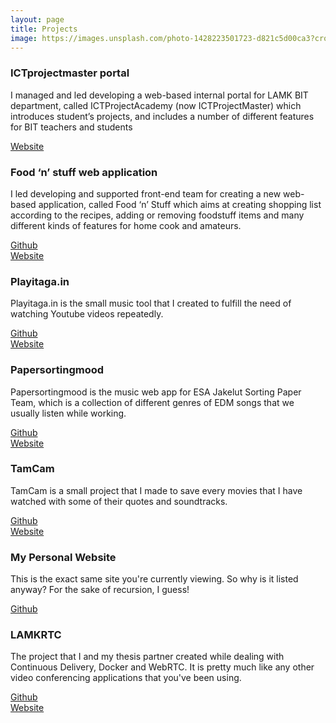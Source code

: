```yaml
---
layout: page
title: Projects
image: https://images.unsplash.com/photo-1428223501723-d821c5d00ca3?crop=entropy&fit=crop&fm=jpg&h=1000&ixjsv=2.1.0&ixlib=rb-0.3.5&q=80&w=1925
---
```


### ICTprojectmaster portal

I managed and led developing a web-based internal portal for LAMK BIT department, called ICTProjectAcademy (now ICTProjectMaster) which introduces student’s projects, and includes a number of different features for BIT teachers and students

[Website](https://ictprojectmaster.lamk.fi/)

### Food ‘n’ stuff web application

I led developing and supported front-end team for creating a new web-based application, called Food ‘n’ Stuff which aims at creating shopping list according to the recipes, adding or removing foodstuff items and many different kinds of features for home cook and amateurs.

[Github](https://github.com/trinhphandinhhuy/FoodApp)  
[Website](http://foodandstuff.azurewebsites.net/)



### Playitaga.in

Playitaga.in is the small music tool that I created to fulfill the need of watching Youtube videos repeatedly.

[Github](https://github.com/trinhphandinhhuy/playitagain)   
[Website](http://playitagain.azurewebsites.net/)



### Papersortingmood

Papersortingmood is the music web app for ESA Jakelut Sorting Paper Team, which is a collection of different genres of EDM songs that we usually listen while working.

[Github](https://github.com/trinhphandinhhuy/papersortingmood)  
[Website](http://psmood.co/)

### TamCam

TamCam is a small project that I made to save every movies that I have watched with some of their quotes and soundtracks.

[Github](https://github.com/trinhphandinhhuy/movietitletranslator)  
[Website](http://awesometitles.xyz:3001/)

### My Personal Website

This is the exact same site you're currently viewing. So why is it listed anyway? For the sake of recursion, I guess!

[Github](https://github.com/trinhphandinhhuy/trinhphandinhhuy.github.io)

### LAMKRTC

The project that I and my thesis partner created while dealing with Continuous Delivery, Docker and WebRTC. It is pretty much like any other video conferencing applications that you've been using.

[Github](https://github.com/trinhphandinhhuy/thesisapp)   
[Website](https://thesisapp.ontheroof.top/)